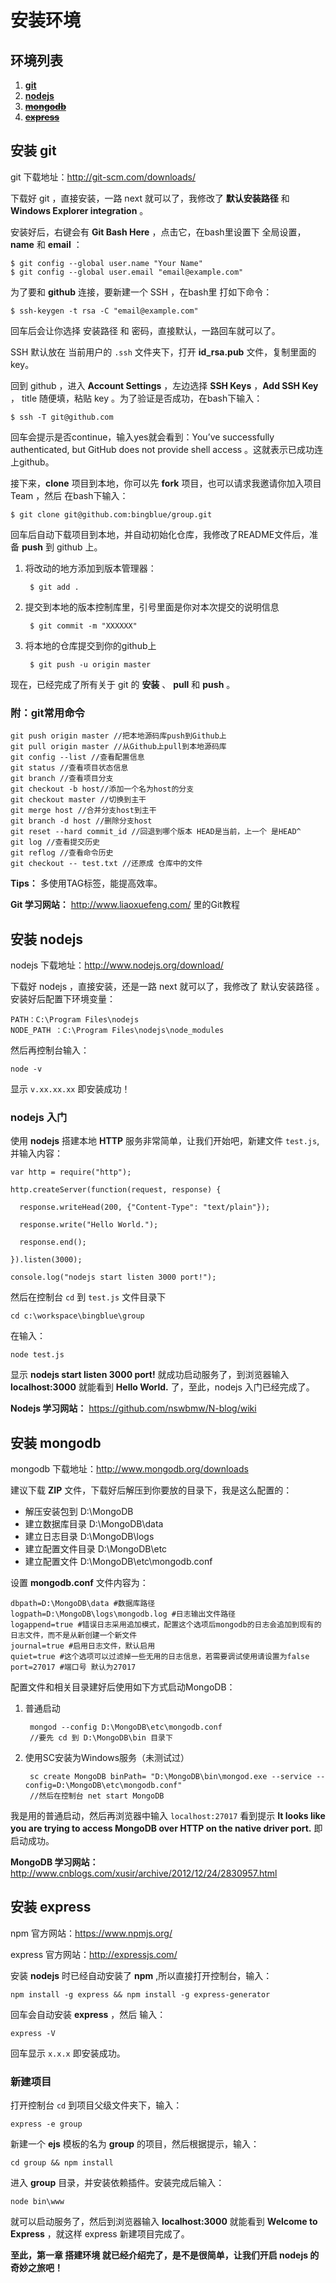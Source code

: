# 安装环境
## 环境列表
1. **[git](#安装-git)** 
2. **[nodejs](#安装-nodejs)**
3. ~~**[mongodb](#安装-mongodb)**~~
4. ~~**[express](#安装-express)**~~

## 安装 git
 git 下载地址：http://git-scm.com/downloads/ 

下载好 git ，直接安装，一路 next 就可以了，我修改了 **默认安装路径** 和 **Windows Explorer integration** 。

安装好后，右键会有 **Git Bash Here** ，点击它，在bash里设置下 全局设置，**name** 和 **email** ： 

    $ git config --global user.name "Your Name"
    $ git config --global user.email "email@example.com"

为了要和 **github** 连接，要新建一个 SSH ，在bash里 打如下命令：

    $ ssh-keygen -t rsa -C "email@example.com"

回车后会让你选择 安装路径 和 密码，直接默认，一路回车就可以了。

 SSH 默认放在 当前用户的 `.ssh` 文件夹下，打开 **id_rsa.pub** 文件，复制里面的key。

回到 github ，进入 **Account Settings** ，左边选择 **SSH Keys** ，**Add SSH Key** ， title 随便填，粘贴 key 。为了验证是否成功，在bash下输入：

    $ ssh -T git@github.com

回车会提示是否continue，输入yes就会看到：You’ve successfully authenticated, but GitHub does not provide shell access 。这就表示已成功连上github。

接下来，**clone** 项目到本地，你可以先 **fork** 项目，也可以请求我邀请你加入项目 Team ，然后 在bash下输入：

    $ git clone git@github.com:bingblue/group.git

回车后自动下载项目到本地，并自动初始化仓库，我修改了README文件后，准备 **push** 到 github 上。

1. 将改动的地方添加到版本管理器：

        $ git add .


2. 提交到本地的版本控制库里，引号里面是你对本次提交的说明信息

        $ git commit -m "XXXXXX"


3. 将本地的仓库提交到你的github上

        $ git push -u origin master


现在，已经完成了所有关于 git 的 **安装** 、 **pull** 和 **push** 。

### 附：git常用命令
```shell
git push origin master //把本地源码库push到Github上
git pull origin master //从Github上pull到本地源码库
git config --list //查看配置信息
git status //查看项目状态信息
git branch //查看项目分支
git checkout -b host//添加一个名为host的分支
git checkout master //切换到主干
git merge host //合并分支host到主干
git branch -d host //删除分支host
git reset --hard commit_id //回退到哪个版本 HEAD是当前，上一个 是HEAD^
git log //查看提交历史
git reflog //查看命令历史
git checkout -- test.txt //还原成 仓库中的文件
```

**Tips：** 多使用TAG标签，能提高效率。

**Git 学习网站：** http://www.liaoxuefeng.com/ 里的Git教程


## 安装 nodejs
 nodejs 下载地址：http://www.nodejs.org/download/

下载好 nodejs ，直接安装，还是一路 next 就可以了，我修改了 默认安装路径 。安装好后配置下环境变量：

    PATH：C:\Program Files\nodejs
    NODE_PATH ：C:\Program Files\nodejs\node_modules

然后再控制台输入：

    node -v

显示 `v.xx.xx.xx` 即安装成功！

### nodejs 入门
使用 **nodejs** 搭建本地 **HTTP** 服务非常简单，让我们开始吧，新建文件 `test.js`,并输入内容：

    var http = require("http"); 

    http.createServer(function(request, response) { 

      response.writeHead(200, {"Content-Type": "text/plain"}); 

      response.write("Hello World."); 

      response.end(); 

    }).listen(3000); 

    console.log("nodejs start listen 3000 port!");

然后在控制台 `cd` 到 `test.js` 文件目录下

    cd c:\workspace\bingblue\group

在输入：

    node test.js

显示 **nodejs start listen 3000 port!** 就成功启动服务了，到浏览器输入 **localhost:3000** 就能看到 **Hello World.** 了，至此，nodejs 入门已经完成了。

**Nodejs 学习网站：** https://github.com/nswbmw/N-blog/wiki


## 安装 mongodb

 mongodb 下载地址：http://www.mongodb.org/downloads

建议下载 **ZIP** 文件，下载好后解压到你要放的目录下，我是这么配置的：
- 解压安装包到 D:\MongoDB
- 建立数据库目录 D:\MongoDB\data
- 建立日志目录 D:\MongoDB\logs
- 建立配置文件目录 D:\MongoDB\etc
- 建立配置文件 D:\MongoDB\etc\mongodb.conf

设置 **mongodb.conf** 文件内容为：

    dbpath=D:\MongoDB\data #数据库路径
    logpath=D:\MongoDB\logs\mongodb.log #日志输出文件路径
    logappend=true #错误日志采用追加模式，配置这个选项后mongodb的日志会追加到现有的日志文件，而不是从新创建一个新文件
    journal=true #启用日志文件，默认启用
    quiet=true #这个选项可以过滤掉一些无用的日志信息，若需要调试使用请设置为false
    port=27017 #端口号 默认为27017

配置文件和相关目录建好后使用如下方式启动MongoDB：

1. 普通启动

        mongod --config D:\MongoDB\etc\mongodb.conf
        //要先 cd 到 D:\MongoDB\bin 目录下

2. 使用SC安装为Windows服务（未测试过）

        sc create MongoDB binPath= "D:\MongoDB\bin\mongod.exe --service --config=D:\MongoDB\etc\mongodb.conf"
        //然后在控制台 net start MongoDB


我是用的普通启动，然后再浏览器中输入 `localhost:27017` 看到提示 **It looks like you are trying to access MongoDB over HTTP on the native driver port.** 即启动成功。 

**MongoDB 学习网站：** http://www.cnblogs.com/xusir/archive/2012/12/24/2830957.html


## 安装 express
 npm 官方网站：https://www.npmjs.org/

 express 官方网站：http://expressjs.com/

安装 **nodejs** 时已经自动安装了 **npm** ,所以直接打开控制台，输入：

    npm install -g express && npm install -g express-generator

回车会自动安装 **express** ，然后 输入：

    express -V

回车显示 `x.x.x` 即安装成功。

### 新建项目
打开控制台 `cd` 到项目父级文件夹下，输入：

    express -e group

新建一个 **ejs** 模板的名为 **group** 的项目，然后根据提示，输入：

    cd group && npm install

进入 **group** 目录，并安装依赖插件。安装完成后输入：

    node bin\www

就可以启动服务了，然后到浏览器输入 **localhost:3000** 就能看到 **Welcome to Express** ，就这样 express 新建项目完成了。

**至此，第一章 搭建环境 就已经介绍完了，是不是很简单，让我们开启 nodejs 的奇妙之旅吧！**